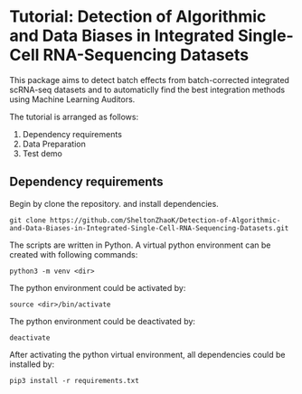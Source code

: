 # Tutorial: Detection of Algorithmic and Data Biases in Integrated Single-Cell RNA-Sequencing Datasets
This package aims to detect batch effects from batch-corrected integrated scRNA-seq datasets and to automaticlly find the best integration methods using Machine Learning Auditors.

The tutorial is arranged as follows:
1. Dependency requirements
2. Data Preparation
3. Test demo

## Dependency requirements
Begin by clone the repository. and install dependencies.
```
git clone https://github.com/SheltonZhaoK/Detection-of-Algorithmic-and-Data-Biases-in-Integrated-Single-Cell-RNA-Sequencing-Datasets.git
```
The scripts are written in Python. A virtual python environment can be created with following commands:
``` 
python3 -m venv <dir>
```
The python environment could be activated by:
```
source <dir>/bin/activate
```
The python environment could be deactivated by:
```
deactivate
```
After activating the python virtual environment, all dependencies could be installed by:
```
pip3 install -r requirements.txt
```

